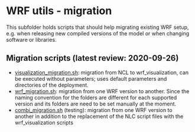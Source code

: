 # WRF utils - migration
This subfolder holds scripts that should help migrating existing WRF setup,
e.g. when releasing new compiled versions of the model or when changing
software or libraries.

## Migration scripts (latest review: 2020-09-26)
* [visualization_migration.sh](./visualization_migration.sh): 
  migration from NCL to wrf_visualization, can be executed without parameters;
  uses default parameters and directories of the deployment.
* [wrf_migration.sh](./wrf_migration.sh):
  migration from one WRF version to another. Since the naming convention for the folders
  are different for each supported version and its folders are need to be set manually 
  at the moment.
* [combi_migration.sh](./combi_migration.sh) (testing):
  migration from one WRF version to another in addition to the replacement of the NLC script
  files with the wrf_visualization scripts
